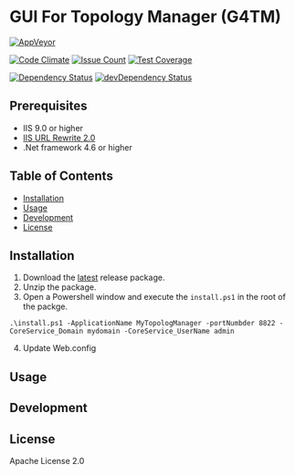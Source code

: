 # GUI For Topology Manager (G4TM)

[![AppVeyor][appveyor-badge-dev]][appveyor-badge-dev-url]

[![Code Climate][code-climate-badge]][code-climate-badge-url]
[![Issue Count][code-climate-issue-badge]][code-climate-issue-badge-url]
[![Test Coverage][code-climate-test-badge]][code-climate-test-badge-url]

[![Dependency Status][david-badge]][david-badge-url] 
[![devDependency Status][david-badge-dev]][david-badge-dev-url]

## Prerequisites

 * IIS 9.0 or higher
 * [IIS URL Rewrite 2.0](https://www.iis.net/downloads/microsoft/url-rewrite)
 * .Net framework 4.6 or higher

## Table of Contents

* [Installation](#installation)
* [Usage](#usage)
* [Development](#development)
* [License](#license)


## Installation

1. Download the [latest](https://github.com/sshibani/gui-for-topology-manager/releases) release package.
2. Unzip the package. 
3. Open a Powershell window and execute the `install.ps1` in the root of the packge. 

```
.\install.ps1 -ApplicationName MyTopologManager -portNumbder 8822 -CoreService_Domain mydomain -CoreService_UserName admin
``` 

4. Update Web.config 


## Usage

## Development

## License

Apache License 2.0


[appveyor-badge-dev]: https://ci.appveyor.com/api/projects/status/github/sshibani/gui-for-topology-manager?branch=develop&svg=true&passingText=develop
[appveyor-badge-dev-url]: https://ci.appveyor.com/project/sshibani/gui-for-topology-manager

[david-badge-dev]: https://david-dm.org/sshibani/topology-manager-gui/dev-status.svg?path=client&type=dev
[david-badge-dev-url]: https://david-dm.org/sshibani/topology-manager-gui?path=client&type=dev
[david-badge]: https://david-dm.org/sshibani/topology-manager-gui.svg?path=client
[david-badge-url]: https://david-dm.org/sshibani/topology-manager-gui?path=client

[code-climate-badge]: https://codeclimate.com/github/cloudfoundry/membrane.png
[code-climate-badge-url]: https://codeclimate.com/github/sshibani/gui-for-topology-manager/
[code-climate-issue-badge]: https://codeclimate.com/github/sshibani/gui-for-topology-manager/badges/issue_count.svg
[code-climate-issue-badge-url]: https://codeclimate.com/github/sshibani/topology-manager-gui
[code-climate-test-badge]: https://codeclimate.com/github/sshibani/gui-for-topology-manager/badges/coverage.svg
[code-climate-test-badge-url]: https://codeclimate.com/github/sshibani/gui-for-topology-manager/coverage